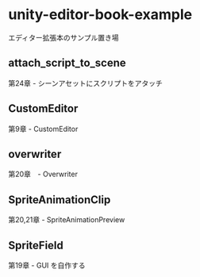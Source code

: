 # unity-editor-book-example

エディター拡張本のサンプル置き場

## attach_script_to_scene

第24章 - シーンアセットにスクリプトをアタッチ

## CustomEditor第9章 - CustomEditor## overwriter第20章　- Overwriter## SpriteAnimationClip第20,21章 - SpriteAnimationPreview## SpriteField

第19章 - GUI を自作する